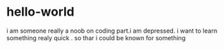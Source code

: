 # hello-world
i am someone really a noob on coding part.i am depressed. i want to learn something realy quick . so thar i could be known for something

